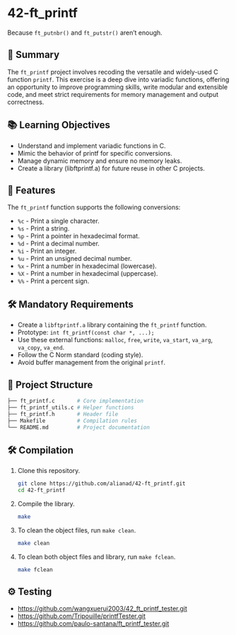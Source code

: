 # 42-ft_printf
Because `ft_putnbr()` and `ft_putstr()` aren’t enough.


## 📝 Summary

The `ft_printf` project involves recoding the versatile and widely-used C function `printf`. This exercise is a deep dive into variadic functions, 
offering an opportunity to improve programming skills, write modular and extensible code, and meet strict requirements for memory management and output correctness.


## 📚 Learning Objectives

+ Understand and implement variadic functions in C.
+ Mimic the behavior of printf for specific conversions.
+ Manage dynamic memory and ensure no memory leaks.
+ Create a library (libftprintf.a) for future reuse in other C projects.


## 🚀 Features

The `ft_printf` function supports the following conversions:

+ `%c` - Print a single character.
+ `%s` - Print a string.
+ `%p` - Print a pointer in hexadecimal format.
+ `%d` - Print a decimal number.
+ `%i` - Print an integer.
+ `%u` - Print an unsigned decimal number.
+ `%x` - Print a number in hexadecimal (lowercase).
+ `%X` - Print a number in hexadecimal (uppercase).
+ `%%` - Print a percent sign.


## 🛠 Mandatory Requirements

+ Create a `libftprintf.a` library containing the `ft_printf` function.
+ Prototype: `int ft_printf(const char *, ...);`
+ Use these external functions: `malloc`, `free`, `write`, `va_start`, `va_arg`, `va_copy`, `va_end`.
+ Follow the C Norm standard (coding style).
+ Avoid buffer management from the original `printf`.


## 🧩 Project Structure

```bash
├── ft_printf.c       # Core implementation
├── ft_printf_utils.c # Helper functions
├── ft_printf.h       # Header file
├── Makefile          # Compilation rules
└── README.md         # Project documentation
```

## 🛠 Compilation

1. Clone this repository.
   ```bash
   git clone https://github.com/alianad/42-ft_printf.git
   cd 42-ft_printf

2. Compile the library.
   ```bash
   make

3. To clean the object files, run `make clean`.
   ```bash
   make clean

4. To clean both object files and library, run `make fclean`.
   ```bash
   make fclean

## ⚙️ Testing

  + https://github.com/wangxuerui2003/42_ft_printf_tester.git
  +  https://github.com/Tripouille/printfTester.git
  + https://github.com/paulo-santana/ft_printf_tester.git

